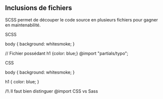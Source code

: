 ## Inclusions de fichiers

SCSS permet de découper le code source en plusieurs fichiers pour gagner en maintenabilité.

SCSS

body {
  background: whitesmoke;
}

// Fichier possédant h1 {color: blue;}
@import "partials/typo";


CSS

body {
  background: whitesmoke;
}

h1 {
  color: blue;
}


/!\ Il faut bien distinguer @import CSS vs Sass
